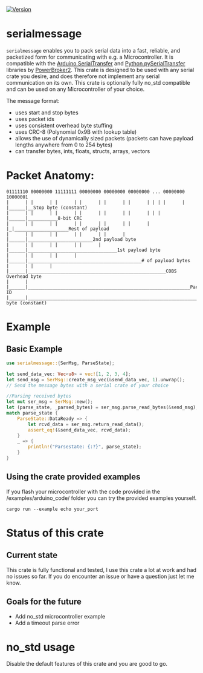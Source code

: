 [![Version](https://img.shields.io/crates/v/serialmessage.svg)](https://crates.io/crates/serialmessage)

# serialmessage

`serialmessage` enables you to pack serial data into a fast, reliable,
and packetized form for communicating with e.g. a Microcontroller. It is compatible with
the [Arduino SerialTransfer][STArduino] and [Python pySerialTransfer][STPython]
libraries by [PowerBroker2][GithubPowerBroker]. This crate is designed to be used
with any serial crate you desire, and does therefore not implement any serial
communication on its own. This crate is optionally fully no_std compatible and can
be used on any Microcontroller of your choice.

The message format:
- uses start and stop bytes
- uses packet ids
- uses consistent overhead byte stuffing
- uses CRC-8 (Polynomial 0x9B with lookup table)
- allows the use of dynamically sized packets (packets can have payload lengths anywhere from 0 to 254 bytes)
- can transfer bytes, ints, floats, structs, arrays, vectors

# Packet Anatomy:
```text
01111110 00000000 11111111 00000000 00000000 00000000 ... 00000000 10000001
|      | |      | |      | |      | |      | |      | | | |      | |______|__Stop byte (constant)
|      | |      | |      | |      | |      | |      | | | |______|___________8-bit CRC
|      | |      | |      | |      | |      | |      | |_|____________________Rest of payload
|      | |      | |      | |      | |      | |______|________________________2nd payload byte
|      | |      | |      | |      | |______|_________________________________1st payload byte
|      | |      | |      | |______|__________________________________________# of payload bytes
|      | |      | |______|___________________________________________________COBS Overhead byte
|      | |______|____________________________________________________________Packet ID
|______|_____________________________________________________________________Start byte (constant)

```

# Example
## Basic Example

```rust
use serialmessage::{SerMsg, ParseState};

let send_data_vec: Vec<u8> = vec![1, 2, 3, 4];
let send_msg = SerMsg::create_msg_vec(&send_data_vec, 1).unwrap();
// Send the message bytes with a serial crate of your choice

//Parsing received bytes
let mut ser_msg = SerMsg::new();
let (parse_state, _parsed_bytes) = ser_msg.parse_read_bytes(&send_msg);
match parse_state {
    ParseState::DataReady => {
        let rcvd_data = ser_msg.return_read_data();
        assert_eq!(&send_data_vec, rcvd_data);
    }
    _ => {
        println!("Parsestate: {:?}", parse_state);
    }
}
```
## Using the crate provided examples
If you flash your microcontroller with the code provided in the /examples/arduino_code/ folder you can try the provided examples yourself. 

```no_rust
cargo run --example echo your_port
```

# Status of this crate
## Current state

This crate is fully functional and tested, I use this crate a lot at work and had no issues so far. If you do encounter an issue or have a question just let me know.

## Goals for the future
- Add no_std microcontroller example
- Add a timeout parse error

# no_std usage
Disable the default features of this crate and you are good to go.


[GithubPowerBroker]: https://github.com/PowerBroker2
[STArduino]: https://github.com/PowerBroker2/SerialTransfer
[STPython]: https://github.com/PowerBroker2/pySerialTransfer
